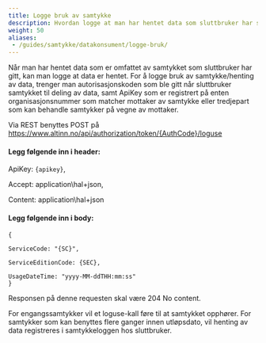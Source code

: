 ```yaml
---
title: Logge bruk av samtykke
description: Hvordan logge at man har hentet data som sluttbruker har samtykket til deling av
weight: 50
aliases:
 - /guides/samtykke/datakonsument/logge-bruk/
---
```


Når man har hentet data som er omfattet av samtykket som sluttbruker har gitt, kan man logge at data er hentet. For å logge bruk av samtykke/henting av data, trenger man autorisasjonskoden som ble gitt når sluttbruker samtykket til deling av data, samt ApiKey som er registrert på enten organisasjonsnummer som matcher mottaker av samtykke eller tredjepart som kan behandle samtykker på vegne av mottaker.

Via REST benyttes POST på https://www.altinn.no/api/authorization/token/{AuthCode}/loguse 


#### Legg følgende inn i header:

ApiKey: `{apikey}`, 

Accept: application\hal+json, 

Content: application\hal+json




#### Legg følgende inn i body:
   
    {
        
    ServiceCode: "{SC}",

    ServiceEditionCode: {SEC},

    UsageDateTime: "yyyy-MM-ddTHH:mm:ss"
    }  

Responsen på denne requesten skal være 204 No content.

For engangssamtykker vil et loguse-kall føre til at samtykket opphører. For samtykker som kan benyttes flere ganger innen utløpsdato, vil henting av data registreres i samtykkeloggen hos sluttbruker.

